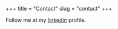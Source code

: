 +++
title = "Contact"
slug = "contact"
+++

Follow me at my [linkedin](https://www.linkedin.com/in/mokhtarivahid/) profile.